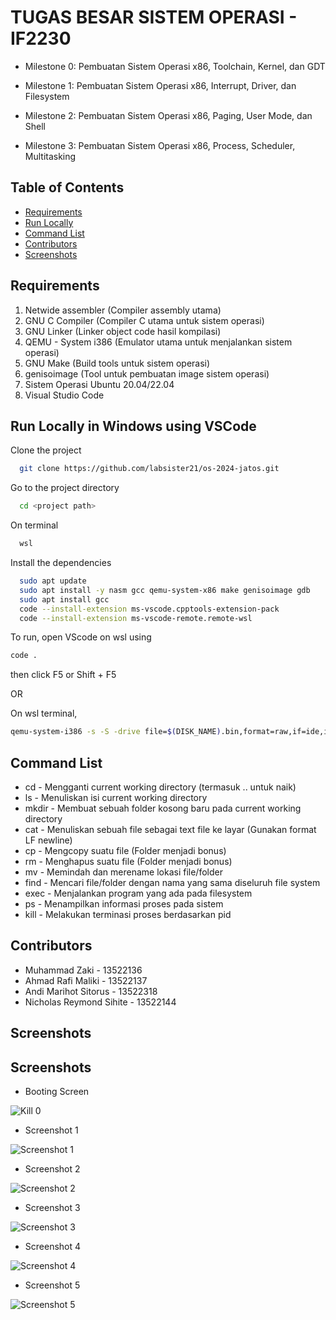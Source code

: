 
# TUGAS BESAR SISTEM OPERASI - IF2230 
- Milestone 0: Pembuatan Sistem Operasi x86, Toolchain, Kernel, dan GDT

- Milestone 1: Pembuatan Sistem Operasi x86, Interrupt, Driver, dan Filesystem

- Milestone 2: Pembuatan Sistem Operasi x86, Paging, User Mode, dan Shell

- Milestone 3: Pembuatan Sistem Operasi x86, Process, Scheduler, Multitasking



## Table of Contents
* [Requirements](#requirements)
* [Run Locally](#run-locally-in-windows-using-vscode)
* [Command List](#command-list)
* [Contributors](#contributors)
* [Screenshots](#screenshots)

## Requirements
 1. Netwide assembler (Compiler assembly utama)
 2. GNU C Compiler (Compiler C utama untuk sistem operasi)
 3. GNU Linker (Linker object code hasil kompilasi)
 4. QEMU - System i386 (Emulator utama untuk menjalankan sistem operasi)
 5. GNU Make (Build tools untuk sistem operasi)
 6. genisoimage (Tool untuk pembuatan image sistem operasi)
 7. Sistem Operasi Ubuntu 20.04/22.04
 8. Visual Studio Code


## Run Locally in Windows using VSCode

Clone the project

```bash
  git clone https://github.com/labsister21/os-2024-jatos.git
```

Go to the project directory

```bash
  cd <project path>
```

On terminal

```bash
  wsl
```

Install the dependencies

```bash
  sudo apt update
  sudo apt install -y nasm gcc qemu-system-x86 make genisoimage gdb
  sudo apt install gcc
  code --install-extension ms-vscode.cpptools-extension-pack
  code --install-extension ms-vscode-remote.remote-wsl    
```

To run, open VScode on wsl using
```bash
code .
```
then click F5 or Shift + F5

OR

On wsl terminal,
```bash
qemu-system-i386 -s -S -drive file=$(DISK_NAME).bin,format=raw,if=ide,index=0,media=disk -cdrom $(ISO_NAME).iso
```
## Command List
- cd	- Mengganti current working directory (termasuk .. untuk naik)
- ls	- Menuliskan isi current working directory
- mkdir	- Membuat sebuah folder kosong baru pada current working directory
- cat	- Menuliskan sebuah file sebagai text file ke layar (Gunakan format LF newline)
- cp	- Mengcopy suatu file (Folder menjadi bonus)
- rm	- Menghapus suatu file (Folder menjadi bonus)
- mv	- Memindah dan merename lokasi file/folder
- find	- Mencari file/folder dengan nama yang sama diseluruh file system
- exec	- Menjalankan program yang ada pada filesystem
- ps	- Menampilkan informasi proses pada sistem
- kill <pid> - Melakukan terminasi proses berdasarkan pid

## Contributors

- Muhammad Zaki - 13522136
- Ahmad Rafi Maliki - 13522137
- Andi Marihot Sitorus - 13522318
- Nicholas Reymond Sihite - 13522144

## Screenshots

## Screenshots

- Booting Screen

![Kill 0](./other/Screenshot1.jpg)

- Screenshot 1

![Screenshot 1](./other/Screenshot0.jpg)

- Screenshot 2

![Screenshot 2](./other/Screenshot3.jpg)

- Screenshot 3

![Screenshot 3](./other/Screenshot4.jpg)

- Screenshot 4

![Screenshot 4](./other/Screenshot5.jpg)

- Screenshot 5

![Screenshot 5](./other/Screenshot7.jpg)


